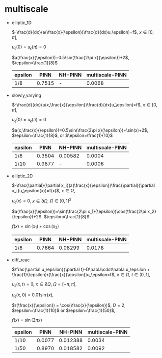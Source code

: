 # multiscale

* elliptic_1D

  $-\frac{d}{dx}(a(\frac{x}{\epsilon})\frac{d}{dx}u_\epsilon)=f$, $x\in[0,\pi]$,

  $u_\epsilon(0)=u_\epsilon(\pi)=0$

  $a(\frac{x}{\epsilon})=0.5\sin(\frac{2\pi x}{\epsilon})+2$, $\epsilon=\frac{1}{8}$

  | epsilon | PINN | NH-PINN | multiscale-PINN
  | ----------- | ----------- | ----------- |----------- |
  | 1/8 | 0.7515 | - | 0.0068 |

* slowly_varying

   $-\frac{d}{dx}(a(x,\frac{x}{\epsilon})\frac{d}{dx}u_\epsilon)=f$, $x\in[0,\pi]$,

   $u_\epsilon(0)=u_\epsilon(\pi)=0$

   $a(x,\frac{x}{\epsilon})=0.5\sin(\frac{2\pi x}{\epsilon})+\sin(x)+2$, $\epsilon=\frac{1}{8}$, or $\epsilon=\frac{1}{10}$

   | epsilon | PINN | NH-PINN | multiscale-PINN
   | ----------- | ----------- | ----------- |----------- |
   | 1/8 | 0.3504 | 0.00582 | 0.0004 |
   | 1/10 | 0.9877 | - | 0.0006 |


* elliptic_2D

   $-\frac{\partial}{\partial x_i}(a(\frac{x}{\epsilon})\frac{\partial}{\partial x_i}u_\epsilon(x))=f(x)$, $x\in\Omega$,

   $u_\epsilon(x)=0$, $x\in\partial\Omega$, $\Omega\in[0,1]^2$

   $a(\frac{x}{\epsilon})=\sin(\frac{2\pi x_1}{\epsilon})\cos(\frac{2\pi x_2}{\epsilon})+2$, $\epsilon=\frac{1}{8}$

   $f(x)=\sin(x_1)+\cos(x_2)$

   | epsilon | PINN | NH-PINN | multiscale-PINN
   | ----------- | ----------- | ----------- |----------- |
   | 1/8 | 0.7664 | 0.08299 | 0.0178 |

* diff_reac

   $\frac{\partial u_\epsilon}{\partial t}-D\nabla\cdot\nabla u_\epsilon + \frac{1}{\epsilon}r(\frac{x}{\epsilon})u_\epsilon=f$, $x\in\Omega$, $t\in (0,1]$,

   $u_\epsilon(x,t)=0$, $x\in\partial\Omega$, $\Omega=[-\pi, \pi]$,

   $u_\epsilon(x,0)=0.01\sin(x)$,

   $r(\frac{x}{\epsilon}) = \cos(\frac{x}{\epsilon})$, $D=2$, $\epsilon=\frac{1}{10}$ or $\epsilon=\frac{1}{50}$,

   $f(x)=\sin(2\pi x)$

   | epsilon | PINN | NH-PINN | multiscale-PINN
   | ----------- | ----------- | ----------- |----------- |
   | 1/10 | 0.0077 | 0.012388 | 0.0034 |
   | 1/50 | 0.8970 | 0.018582 | 0.0092 |
